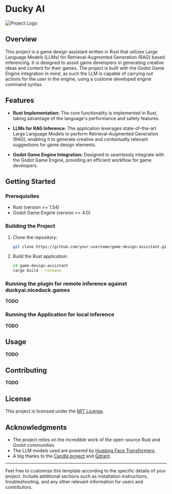 # Ducky AI 

![Project Logo](./logo.png)

## Overview

This project is a game design assistant written in Rust that utilizes Large Language Models (LLMs) for Retrieval-Augmented Generation (RAG) based inferencing. It is designed to assist game developers in generating creative ideas and content for their games. The project is built with the Godot Game Engine integration in mind, as such the LLM is capable of carrying out actions for the user in the engine, using a custome developed engine command syntax.

## Features

- **Rust Implementation:** The core functionality is implemented in Rust, taking advantage of the language's performance and safety features.

- **LLMs for RAG Inference:** The application leverages state-of-the-art Large Language Models to perform Retrieval-Augmented Generation (RAG), enabling it to generate creative and contextually relevant suggestions for game design elements.

- **Godot Game Engine Integration:** Designed to seamlessly integrate with the Godot Game Engine, providing an efficient workflow for game developers.

## Getting Started

### Prerequisites

- Rust (version >= 1.54)
- Godot Game Engine (version >= 4.0)

### Building the Project

1. Clone the repository:

   ```bash
   git clone https://github.com/your-username/game-design-assistant.git
   ```

2. Build the Rust application:

   ```bash
   cd game-design-assistant
   cargo build --release
   ```

### Running the plugin for remote inference against duckyai.niceduck.games

**TODO**

### Running the Application for local inference

**TODO**


## Usage

**TODO**

## Contributing

**TODO**

## License

This project is licensed under the [MIT License](LICENSE).

## Acknowledgments

- The project relies on the incredible work of the open-source Rust and Godot communities.
- The LLM models used are powered by [Hugging Face Transformers](https://huggingface.co/transformers/).
- A big thanks to the [Candle project](https://github.com/huggingface/candle) and [Qdrant](https://github.com/qdrant/qdrant).

---

Feel free to customize this template according to the specific details of your project. Include additional sections such as installation instructions, troubleshooting, and any other relevant information for users and contributors.